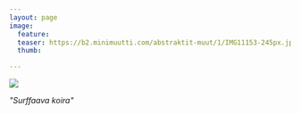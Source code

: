 ```yaml
---
layout: page
image:
  feature:
  teaser: https://b2.minimuutti.com/abstraktit-muut/1/IMG11153-245px.jpg
  thumb:

---
```


![](https://b2.minimuutti.com/abstraktit-muut/1/IMG11153-800px.jpg)

*"Surffaava koira"*
